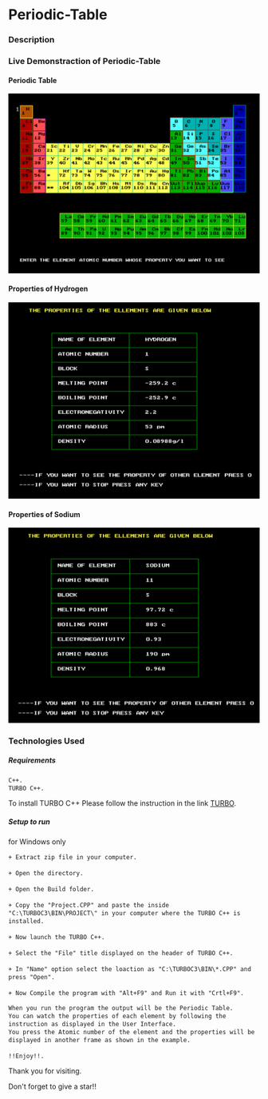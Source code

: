 # Periodic-Table

### Description

### Live Demonstraction of Periodic-Table

#### Periodic Table
<p align="center">
  <img src="https://github.com/RANJEET16520/Periodic-Table/blob/main/Images/Table.png"/>
</p>

#### Properties of Hydrogen
<p align="center">
  <img src="https://github.com/RANJEET16520/Periodic-Table/blob/main/Images/Hydrogen.png"/>
</p>

#### Properties of Sodium
<p align="center">
  <img src="https://github.com/RANJEET16520/Periodic-Table/blob/main/Images/Sodium.png"/>
</p>

### Technologies Used

##### Requirements
```
C++.
TURBO C++.
```
To install TURBO C++ Please follow the instruction in the link [TURBO](https://developerinsider.co/download-turbo-c-for-windows-7-8-8-1-and-windows-10-32-64-bit-full-screen/).


##### Setup to run

for Windows only
```
+ Extract zip file in your computer.

+ Open the directory.

+ Open the Build folder.

+ Copy the "Project.CPP" and paste the inside "C:\TURBOC3\BIN\PROJECT\" in your computer where the TURBO C++ is installed.

+ Now launch the TURBO C++.

+ Select the "File" title displayed on the header of TURBO C++.

+ In "Name" option select the loaction as "C:\TURBOC3\BIN\*.CPP" and press "Open".

+ Now Compile the program with "Alt+F9" and Run it with "Crtl+F9".
```
```
When you run the program the output will be the Periodic Table. 
You can watch the properties of each element by following the instruction as displayed in the User Interface.
You press the Atomic number of the element and the properties will be displayed in another frame as shown in the example. 

!!Enjoy!!.
```

Thank you for visiting.

Don't forget to give a star!!

